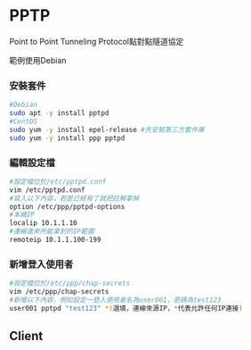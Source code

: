 # PPTP

Point to Point Tunneling Protocol點對點隧道協定

範例使用Debian 

### 安裝套件

```bash
#Debian
sudo apt -y install pptpd
#CentOS
sudo yum -y install epel-release #先安裝第三方套件庫
sudo yum -y install ppp pptpd 

```

### 編輯設定檔

```bash
#設定檔位於/etc/pptpd.conf
vim /etc/pptpd.conf
#寫入以下內容，若是已經有了就把註解拿掉
option /etc/ppp/pptpd-options
#本機IP
localip 10.1.1.10 
#連線進來所能拿到的IP範圍
remoteip 10.1.1.100-199
```

### 新增登入使用者

```bash
#設定檔位於/etc/ppp/chap-secrets
vim /etc/ppp/chap-secrets
#新增以下內容，例如設定一登入使用者名為user001，密碼為test123
user001 pptpd "test123" *(選填，連線來源IP，*代表允許任何IP連接)
```

## Client